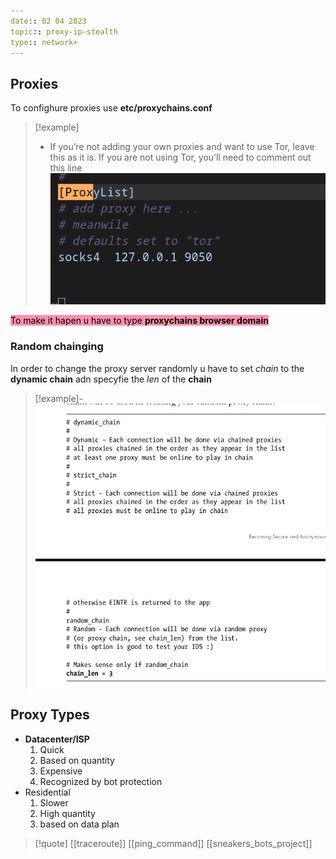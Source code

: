 ```yaml
---
date:: 02 04 2023
topic:: proxy-ip-stealth
type:: network+
---
```

## Proxies 
To confighure proxies use **etc/proxychains.conf**
>[!example]
>- If you’re not adding your own proxies and want to use Tor, leave this as it is. If you are not using Tor, you’ll need to comment out this line
![ProxyList_visual.png](/static/ProxyList_visual.png)

<mark style="background: #FF5582A6;">To make it hapen u have to type **proxychains browser domain**</mark>
### Random chainging 
In order to change the proxy server randomly u have to set *chain* to the **dynamic chain**
adn specyfie the *len* of the **chain**
>[!example]-
>![DynamicChainn_visual.png](/static/DynamicChainn_visual.png)

## Proxy Types

- **Datacenter/ISP**
	1. Quick 
	2. Based on quantity 
	3. Expensive
	4. Recognized by bot protection
- Residential 
	1. Slower
	2. High quantity 
	3. based on data plan



>[!quote] [[traceroute]] [[ping_command]] [[sneakers_bots_project]]